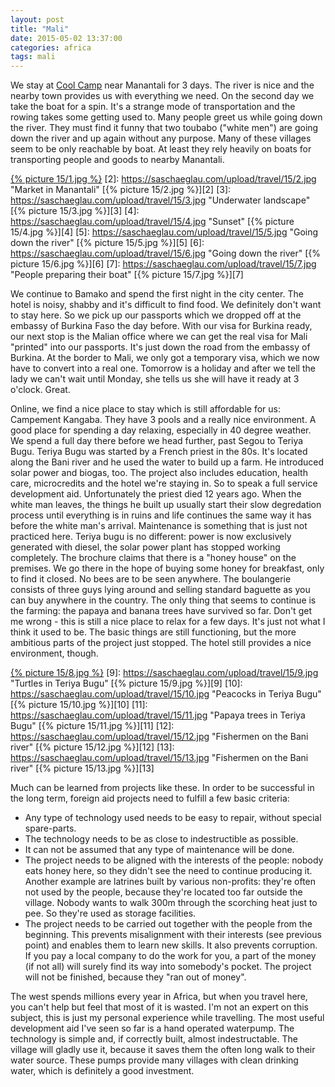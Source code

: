 ```yaml
---
layout: post
title: "Mali"
date: 2015-05-02 13:37:00
categories: africa
tags: mali
---
```

We stay at [Cool Camp](http://www.coolcampmali.com/) near Manantali for 3 days.
The river is nice and the nearby town provides us with everything we need.
On the second day we take the boat for a spin.
It's a strange mode of transportation and the rowing takes some getting used to.
Many people greet us while going down the river.
They must find it funny that two toubabo ("white men") are going down the river and up again without any purpose.
Many of these villages seem to be only reachable by boat.
At least they rely heavily on boats for transporting people and goods to nearby Manantali.

[1]: https://saschaeglau.com/upload/travel/15/1.jpg "View from the camp"
[{% picture 15/1.jpg %}][1]
[2]: https://saschaeglau.com/upload/travel/15/2.jpg "Market in Manantali"
[{% picture 15/2.jpg %}][2]
[3]: https://saschaeglau.com/upload/travel/15/3.jpg "Underwater landscape"
[{% picture 15/3.jpg %}][3]
[4]: https://saschaeglau.com/upload/travel/15/4.jpg "Sunset"
[{% picture 15/4.jpg %}][4]
[5]: https://saschaeglau.com/upload/travel/15/5.jpg "Going down the river"
[{% picture 15/5.jpg %}][5]
[6]: https://saschaeglau.com/upload/travel/15/6.jpg "Going down the river"
[{% picture 15/6.jpg %}][6]
[7]: https://saschaeglau.com/upload/travel/15/7.jpg "People preparing their boat"
[{% picture 15/7.jpg %}][7]

We continue to Bamako and spend the first night in the city center.
The hotel is noisy, shabby and it's difficult to find food.
We definitely don't want to stay here.
So we pick up our passports which we dropped off at the embassy of Burkina Faso the day before.
With our visa for Burkina ready, our next stop is the Malian office where we can get the real visa for Mali "printed" into our passports.
It's just down the road from the embassy of Burkina.
At the border to Mali, we only got a temporary visa, which we now have to convert into a real one.
Tomorrow is a holiday and after we tell the lady we can't wait until Monday, she tells us she will have it ready at 3 o'clock.
Great.

Online, we find a nice place to stay which is still affordable for us: Campement Kangaba.
They have 3 pools and a really nice environment.
A good place for spending a day relaxing, especially in 40 degree weather.
We spend a full day there before we head further, past Segou to Teriya Bugu.
Teriya Bugu was started by a French priest in the 80s.
It's located along the Bani river and he used the water to build up a farm.
He introduced solar power and biogas, too.
The project also includes education, health care, microcredits and the hotel we're staying in.
So to speak a full service development aid.
Unfortunately the priest died 12 years ago.
When the white man leaves, the things he built up usually start their slow degredation process until everything is in ruins and life continues the same way it has before the white man's arrival.
Maintenance is something that is just not practiced here.
Teriya bugu is no different: power is now exclusively generated with diesel, the solar power plant has stopped working completely.
The brochure claims that there is a "honey house" on the premises.
We go there in the hope of buying some honey for breakfast, only to find it closed.
No bees are to be seen anywhere.
The boulangerie consists of three guys lying around and selling standard baguette as you can buy anywhere in the country.
The only thing that seems to continue is the farming: the papaya and banana trees have survived so far.
Don't get me wrong - this is still a nice place to relax for a few days.
It's just not what I think it used to be.
The basic things are still functioning, but the more ambitious parts of the project just stopped.
The hotel still provides a nice environment, though.

[8]: https://saschaeglau.com/upload/travel/15/8.jpg "Teriya Bugu Hotel"
[{% picture 15/8.jpg %}][8]
[9]: https://saschaeglau.com/upload/travel/15/9.jpg "Turtles in Teriya Bugu"
[{% picture 15/9.jpg %}][9]
[10]: https://saschaeglau.com/upload/travel/15/10.jpg "Peacocks in Teriya Bugu"
[{% picture 15/10.jpg %}][10]
[11]: https://saschaeglau.com/upload/travel/15/11.jpg "Papaya trees in Teriya Bugu"
[{% picture 15/11.jpg %}][11]
[12]: https://saschaeglau.com/upload/travel/15/12.jpg "Fishermen on the Bani river"
[{% picture 15/12.jpg %}][12]
[13]: https://saschaeglau.com/upload/travel/15/13.jpg "Fishermen on the Bani river"
[{% picture 15/13.jpg %}][13]


Much can be learned from projects like these.
In order to be successful in the long term, foreign aid projects need to fulfill a few basic criteria:

- Any type of technology used needs to be easy to repair, without special spare-parts.
- The technology needs to be as close to indestructible as possible.
- It can not be assumed that any type of maintenance will be done.
- The project needs to be aligned with the interests of the people: nobody eats honey here, so they didn't see the need to continue producing it.
  Another example are latrines built by various non-profits: they're often not used by the people, because they're located too far outside the village.
  Nobody wants to walk 300m through the scorching heat just to pee. So they're used as storage facilities.
- The project needs to be carried out together with the people from the beginning.
  This prevents misalignment with their interests (see previous point) and enables them to learn new skills.
  It also prevents corruption.
  If you pay a local company to do the work for you, a part of the money (if not all) will surely find its way into somebody's pocket.
  The project will not be finished, because they "ran out of money".

The west spends millions every year in Africa, but when you travel here, you can't help but feel that most of it is wasted.
I'm not an expert on this subject, this is just my personal experience while travelling.
The most useful development aid I've seen so far is a hand operated waterpump.
The technology is simple and, if correctly built, almost indestructable.
The village will gladly use it, because it saves them the often long walk to their water source.
These pumps provide many villages with clean drinking water, which is definitely a good investment.
